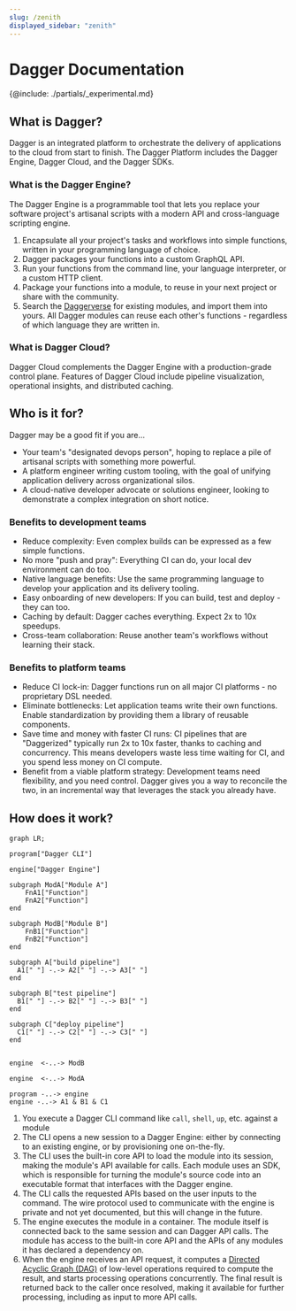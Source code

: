 ```yaml
---
slug: /zenith
displayed_sidebar: "zenith"
---
```


# Dagger Documentation

{@include: ./partials/\_experimental.md}

## What is Dagger?

Dagger is an integrated platform to orchestrate the delivery of applications to the cloud from start to finish. The Dagger Platform includes the Dagger Engine, Dagger Cloud, and the Dagger SDKs.

### What is the Dagger Engine?

The Dagger Engine is a programmable tool that lets you replace your software project's artisanal scripts with a modern API and cross-language scripting engine.

1. Encapsulate all your project's tasks and workflows into simple functions, written in your programming language of choice.
2. Dagger packages your functions into a custom GraphQL API.
3. Run your functions from the command line, your language interpreter, or a custom HTTP client.
4. Package your functions into a module, to reuse in your next project or share with the community.
5. Search the [Daggerverse](https://daggerverse.dev) for existing modules, and import them into yours. All Dagger modules can reuse each other's functions - regardless of which language they are written in.

### What is Dagger Cloud?

Dagger Cloud complements the Dagger Engine with a production-grade control plane. Features of Dagger Cloud include pipeline visualization, operational insights, and distributed caching.

## Who is it for?

Dagger may be a good fit if you are...

- Your team's "designated devops person", hoping to replace a pile of artisanal scripts with something more powerful.
- A platform engineer writing custom tooling, with the goal of unifying application delivery across organizational silos.
- A cloud-native developer advocate or solutions engineer, looking to demonstrate a complex integration on short notice.

### Benefits to development teams

- Reduce complexity: Even complex builds can be expressed as a few simple functions.
- No more "push and pray": Everything CI can do, your local dev environment can do too.
- Native language benefits: Use the same programming language to develop your application and its delivery tooling.
- Easy onboarding of new developers: If you can build, test and deploy - they can too.
- Caching by default: Dagger caches everything. Expect 2x to 10x speedups.
- Cross-team collaboration: Reuse another team's workflows without learning their stack.

### Benefits to platform teams

- Reduce CI lock-in: Dagger functions run on all major CI platforms - no proprietary DSL needed.
- Eliminate bottlenecks: Let application teams write their own functions. Enable standardization by providing them a library of reusable components.
- Save time and money with faster CI runs: CI pipelines that are "Daggerized" typically run 2x to 10x faster, thanks to caching and concurrency. This means developers waste less time waiting for CI, and you spend less money on CI compute.
- Benefit from a viable platform strategy: Development teams need flexibility, and you need control. Dagger gives you a way to reconcile the two, in an incremental way that leverages the stack you already have.

## How does it work?

```mermaid
graph LR;

program["Dagger CLI"]

engine["Dagger Engine"]

subgraph ModA["Module A"]
    FnA1["Function"]
    FnA2["Function"]
end

subgraph ModB["Module B"]
    FnB1["Function"]
    FnB2["Function"]
end

subgraph A["build pipeline"]
  A1[" "] -.-> A2[" "] -.-> A3[" "]
end

subgraph B["test pipeline"]
  B1[" "] -.-> B2[" "] -.-> B3[" "]
end

subgraph C["deploy pipeline"]
  C1[" "] -.-> C2[" "] -.-> C3[" "]
end


engine  <-..-> ModB

engine  <-..-> ModA

program -..-> engine
engine -..-> A1 & B1 & C1
```

1. You execute a Dagger CLI command like `call`, `shell`, `up`, etc. against a module
1. The CLI opens a new session to a Dagger Engine: either by connecting to an existing engine, or by provisioning one on-the-fly.
1. The CLI uses the built-in core API to load the module into its session, making the module's API available for calls. Each module uses an SDK, which is responsible for turning the module's source code into an executable format that interfaces with the Dagger engine.
1. The CLI calls the requested APIs based on the user inputs to the command. The wire protocol used to communicate with the engine is private and not yet documented, but this will change in the future.
1. The engine executes the module in a container. The module itself is connected back to the same session and can Dagger API calls. The module has access to the built-in core API and the APIs of any modules it has declared a dependency on.
1. When the engine receives an API request, it computes a [Directed Acyclic Graph (DAG)](https://en.wikipedia.org/wiki/Directed_acyclic_graph) of low-level operations required to compute the result, and starts processing operations concurrently. The final result is returned back to the caller once resolved, making it available for further processing, including as input to more API calls.
